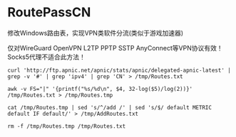 # RoutePassCN

修改Windows路由表，实现VPN类软件分流(类似于游戏加速器)

仅对WireGuard OpenVPN L2TP PPTP SSTP AnyConnect等VPN协议有效！Socks5代理不适合此方法！
```
curl 'http://ftp.apnic.net/apnic/stats/apnic/delegated-apnic-latest' | grep -v '#' | grep 'ipv4' | grep 'CN' > /tmp/Routes.txt

awk -v FS="|" '{printf("%s/%d\n", $4, 32-log($5)/log(2))}' /tmp/Routes.txt > /tmp/Routes.tmp

cat /tmp/Routes.tmp | sed 's/^/add /' | sed 's/$/ default METRIC default IF default/' > /tmp/AddRoutes.txt

rm -f /tmp/Routes.tmp /tmp/Routes.txt
```
